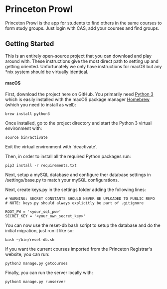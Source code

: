 # Princeton Prowl

Princeton Prowl is the app for students to find others in the same courses to
form study groups. Just login with CAS, add your courses and find groups.

## Getting Started

This is an entirely open-source project that you can download and play around
with. These instructions give the most direct path to setting up and getting
oriented. Unfortunately we only have instructions for macOS but any \*nix system
should be virtually identical.

#### macOS

First, download the project here on GitHub. You primarily need
[Python 3](https://www.python.org/downloads/) which
is easily installed with the macOS package manager [Homebrew](https://brew.sh/)
(which you need to install as well):

    brew install python3

Once installed, go to the project directory and start the Python 3 virtual
environment with:

    source bin/activate

Exit the virtual environment with 'deactivate'.

Then, in order to install all the required Python packages run:

    pip3 install -r requirements.txt

Next, setup a mySQL database and configure ther database settings in
/settings/base.py to match your mySQL configurations.

Next, create keys.py in the settings folder adding the following lines:

    # WARNING: SECRET CONSTANTS SHOULD NEVER BE UPLOADED TO PUBLIC REPO
    # NOTE: keys.py should always explicitly be part of .gitignore

    ROOT_PW = '<your_sql_pw>'
    SECRET_KEY = '<your_own_secret_key>'

You can now use the reset-db bash script to setup the database and do the
initial migration, just run it like so:

    bash ~/bin/reset-db.sh

If you want the current courses imported from the Princeton Registrar's website,
you can run:

    python3 manage.py getcourses

Finally, you can run the server locally with:

    python3 manage.py runserver
